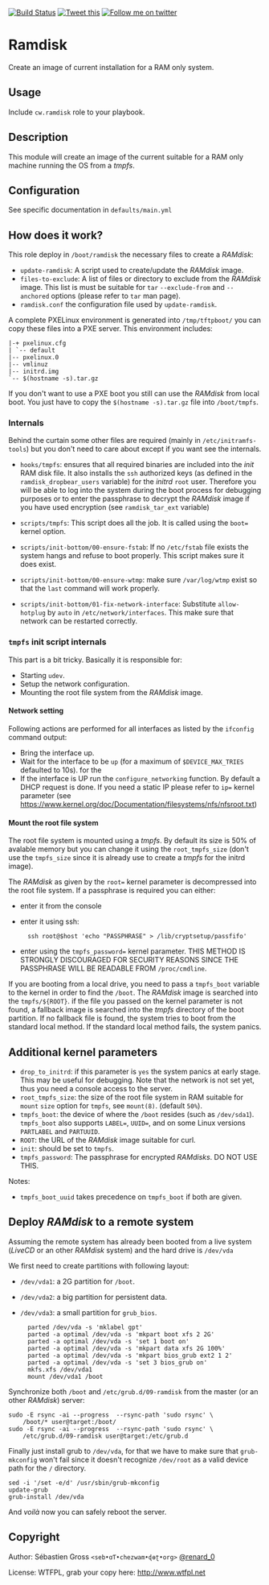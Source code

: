 <!--

---
lang: american
---
-->

[![Build Status](https://travis-ci.org/cw-ansible/cw.ramdisk.svg?branch=master)](https://travis-ci.org/cw-ansible/cw.ramdisk)
[![Tweet this](http://img.shields.io/badge/%20-Tweet-00aced.svg)](https://twitter.com/intent/tweet?tw_p=tweetbutton&via=renard_0&url=https%3A%2F%2Fgithub.com%2Fcw-ansible%2Fcw.ramdisk&text=Run%20linux%20from%20a%20%23tmpfs%20filesystem%20in%20%23RAM.)
[![Follow me on twitter](http://img.shields.io/badge/Twitter-Follow-00aced.svg)](https://twitter.com/intent/follow?region=follow_link&screen_name=renard_0&tw_p=followbutton)


# Ramdisk

Create an image of current installation for a RAM only system.


## Usage

Include `cw.ramdisk` role to your playbook.

## Description

This module will create an image of the current suitable for a RAM only
machine running the OS from a *tmpfs*.

## Configuration

See specific documentation in `defaults/main.yml`

## How does it work?

This role deploy in `/boot/ramdisk` the necessary files to create a *RAMdisk*:

- `update-ramdisk`: A script used to create/update the *RAMdisk* image.
- `files-to-exclude`: A list of files or directory to exclude from the
*RAMdisk* image. This list is must be suitable for `tar` `--exclude-from`
and `--anchored` options (please refer to `tar` man page).
- `ramdisk.conf` the configuration file used by `update-ramdisk`.

A complete PXELinux environment is generated into `/tmp/tftpboot/` you can
copy these files into a PXE server. This environment includes:

    |-+ pxelinux.cfg
    | `-- default
    |-- pxelinux.0
    |-- vmlinuz
    |-- initrd.img
    `-- $(hostname -s).tar.gz

If you don't want to use a PXE boot you still can use the *RAMdisk* from local
boot. You just have to copy the `$(hostname -s).tar.gz` file into
`/boot/tmpfs`.


### Internals

Behind the curtain some other files are required (mainly in
`/etc/initramfs-tools`) but you don't need to care about except if you want
see the internals.

- `hooks/tmpfs`: ensures that all required binaries are included into the
  *init* RAM disk file. It also installs the `ssh` authorized keys (as defined
  in the `ramdisk_dropbear_users` variable) for the *initrd* `root`
  user. Therefore you will be able to log into the system during the boot
  process for debugging purposes or to enter the passphrase to decrypt the
  *RAMdisk* image if you have used encryption (see `ramdisk_tar_ext` variable)

- `scripts/tmpfs`: This script does all the job. It is called using the
  `boot=` kernel option.

- `scripts/init-bottom/00-ensure-fstab`: If no `/etc/fstab` file exists the
  system hangs and refuse to boot properly. This script makes sure it does
  exist.

- `scripts/init-bottom/00-ensure-wtmp`: make sure `/var/log/wtmp` exist so
  that the `last` command will work properly.

- `scripts/init-bottom/01-fix-network-interface`: Substitute `allow-hotplug`
  by `auto` in `/etc/network/interfaces`. This make sure that network can be
  restarted correctly.

### `tmpfs` init script internals

This part is a bit tricky. Basically it is responsible for:

- Starting `udev`.
- Setup the network configuration.
- Mounting the root file system from the *RAMdisk* image.


#### Network setting

Following actions are performed for all interfaces as listed by the
`ifconfig` command output:

- Bring the interface up.
- Wait for the interface to be `up` (for a maximum of `$DEVICE_MAX_TRIES`
  defaulted to 10s). for the
- If the interface is UP run the `configure_networking` function. By default
  a DHCP request is done. If you need a static IP please refer to `ip=`
  kernel parameter (see
  https://www.kernel.org/doc/Documentation/filesystems/nfs/nfsroot.txt)

#### Mount the root file system

The root file system is mounted using a *tmpfs*. By default its size is 50%
of avalable memory but you can change it using the `root_tmpfs_size` (don't
use the `tmpfs_size` since it is already use to create a *tmpfs* for the
initrd image).

The *RAMdisk* as given by the `root=` kernel parameter is decompressed into
the root file system. If a passphrase is required you can either:

- enter it from the console
- enter it using ssh:

        ssh root@$host 'echo "PASSPHRASE" > /lib/cryptsetup/passfifo'

- enter using the `tmpfs_password=` kernel parameter. THIS METHOD IS
  STRONGLY DISCOURAGED FOR SECURITY REASONS SINCE THE PASSPHRASE WILL BE
  READABLE FROM `/proc/cmdline`.

If you are booting from a local drive, you need to pass a `tmpfs_boot`
variable to the kernel in order to find the `/boot`. The *RAMdisk* image is
searched into the `tmpfs/${ROOT}`. if the file you passed on the kernel
parameter is not found, a fallback image is searched into the *tmpfs*
directory of the boot partition. If no fallback file is found, the system
tries to boot from the standard local method. If the standard local method
fails, the system panics.

## Additional kernel parameters

- `drop_to_initrd`: if this parameter is `yes` the system panics at early
  stage. This may be useful for debugging. Note that the network is not set
  yet, thus you need a console access to the server.
- `root_tmpfs_size`: the size of the root file system in RAM suitable for
  `mount` `size` option for `tmpfs`, see `mount(8)`. (default `50%`).
- `tmpfs_boot`: the device of where the `/boot` resides (such as
  `/dev/sda1`). `tmpfs_boot` also supports `LABEL=`, `UUID=`, and on some
  Linux versions `PARTLABEL` and `PARTUUID`.
- `ROOT`: the URL of the *RAMdisk* image suitable for curl.
- `init`: should be set to `tmpfs`.
- `tmpfs_password`: The passphrase for encrypted *RAMdisks*. DO NOT USE THIS.

Notes:

- `tmpfs_boot_uuid` takes precedence on `tmpfs_boot` if both are given.

## Deploy *RAMdisk* to a remote system

Assuming the remote system has already been booted from a live system
(*LiveCD* or an other *RAMdisk* system) and the hard drive is `/dev/vda`

We first need to create partitions with following layout:

- `/dev/vda1`: a 2G partition for `/boot`.
- `/dev/vda2`: a big partition for persistent data.
- `/dev/vda3`: a small partition for `grub_bios`.

        parted /dev/vda -s 'mklabel gpt'
        parted -a optimal /dev/vda -s 'mkpart boot xfs 2 2G'
        parted -a optimal /dev/vda -s 'set 1 boot on'
        parted -a optimal /dev/vda -s 'mkpart data xfs 2G 100%'
        parted -a optimal /dev/vda -s 'mkpart bios_grub ext2 1 2'
        parted -a optimal /dev/vda -s 'set 3 bios_grub on'
        mkfs.xfs /dev/vda1
        mount /dev/vda1 /boot

Synchronize both `/boot` and `/etc/grub.d/09-ramdisk` from the master (or an
other *RAMdisk*) server:

    sudo -E rsync -ai --progress  --rsync-path 'sudo rsync' \
	    /boot/* user@target:/boot/
    sudo -E rsync -ai --progress  --rsync-path 'sudo rsync' \
	    /etc/grub.d/09-ramdisk user@target:/etc/grub.d

Finally just install grub to `/dev/vda`, for that we have to make sure that
`grub-mkconfig` won't fail since it doesn't recognize `/dev/root` as a valid
device path for the `/` directory.

	sed -i '/set -e/d' /usr/sbin/grub-mkconfig
	update-grub
	grub-install /dev/vda

And *voilà* now you can safely reboot the server.

## Copyright

Author: Sébastien Gross `<seb•ɑƬ•chezwam•ɖɵʈ•org>` [@renard_0](https://twitter.com/renard_0)

License: WTFPL, grab your copy here: http://www.wtfpl.net
